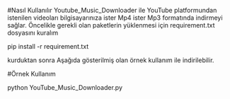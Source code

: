 #Nasıl Kullanılır
Youtube_Music_Downloader ile YouTube platformundan istenilen videoları
bilgisayarınıza ister Mp4 ister Mp3 formatında indirmeyi sağlar. Öncelikle gerekli olan paketlerin yüklenmesi için requirement.txt dosyasını kuralım

pip install -r requirement.txt

kurduktan sonra Aşağıda gösterilmiş olan örnek kullanım ile indirilebilir.

#Örnek Kullanım

python YouTube_Music_Downloader.py
